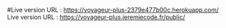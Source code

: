 #Live version URL : https://voyageur-plus-2379e477b00c.herokuapp.com/
Live version URL : https://voyageur-plus.jeremiecode.fr/public/
